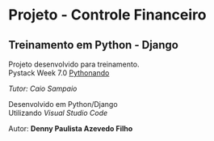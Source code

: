 # Projeto - Controle Financeiro

## Treinamento em Python - Django

Projeto desenvolvido para treinamento.  
Pystack Week 7.0 [Pythonando](https://pythonando.com.br/psw/evento/)

_Tutor: Caio Sampaio_

Desenvolvido em Python/Django  
Utilizando _Visual Studio Code_

Autor: **Denny Paulista Azevedo Filho**
